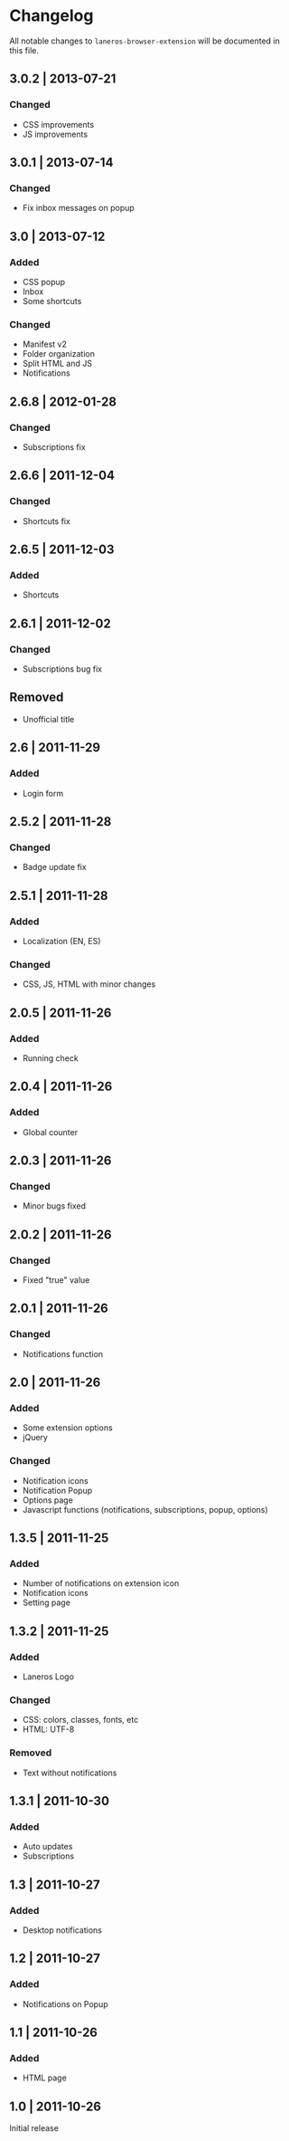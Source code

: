 # Changelog

All notable changes to `laneros-browser-extension` will be documented in this file.

## 3.0.2 | 2013-07-21

### Changed

- CSS improvements
- JS improvements

## 3.0.1 | 2013-07-14

### Changed

- Fix inbox messages on popup

## 3.0 | 2013-07-12

### Added

- CSS popup
- Inbox
- Some shortcuts

### Changed

- Manifest v2
- Folder organization
- Split HTML and JS
- Notifications

## 2.6.8 | 2012-01-28

### Changed

- Subscriptions fix

## 2.6.6 | 2011-12-04

### Changed

- Shortcuts fix

## 2.6.5 | 2011-12-03

### Added

- Shortcuts

## 2.6.1 | 2011-12-02

### Changed

- Subscriptions bug fix

## Removed

- Unofficial title

## 2.6 | 2011-11-29

### Added

- Login form

## 2.5.2 | 2011-11-28

### Changed

- Badge update fix

## 2.5.1 | 2011-11-28

### Added

- Localization (EN, ES)

### Changed

- CSS, JS, HTML with minor changes

## 2.0.5 | 2011-11-26

### Added

- Running check

## 2.0.4 | 2011-11-26

### Added

- Global counter

## 2.0.3 | 2011-11-26

### Changed

- Minor bugs fixed

## 2.0.2 | 2011-11-26

### Changed

- Fixed "true" value

## 2.0.1 | 2011-11-26

### Changed

- Notifications function

## 2.0 | 2011-11-26

### Added

- Some extension options
- jQuery

### Changed

- Notification icons
- Notification Popup
- Options page
- Javascript functions (notifications, subscriptions, popup, options)

## 1.3.5 | 2011-11-25

### Added

- Number of notifications on extension icon
- Notification icons
- Setting page

## 1.3.2 | 2011-11-25

### Added

- Laneros Logo 

### Changed

- CSS: colors, classes, fonts, etc
- HTML: UTF-8

### Removed

- Text without notifications

## 1.3.1 | 2011-10-30

### Added

- Auto updates
- Subscriptions

## 1.3 | 2011-10-27

### Added

- Desktop notifications

## 1.2 | 2011-10-27

### Added

- Notifications on Popup

## 1.1 | 2011-10-26

### Added

- HTML page

## 1.0 | 2011-10-26

Initial release